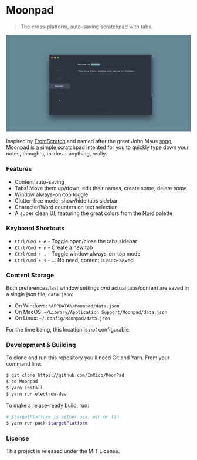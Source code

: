 # Moonpad

> The cross-platform, auto-saving scratchpad with tabs.

<p align="center">
  <img src="https://github.com/ImXico/Moonpad/blob/master/assets/readme-hero.png?raw=true" alt="Moonpad Hero"/>
</p>

Inspired by [FromScratch](https://github.com/Kilian/fromscratch) and named after the great John Maus [song](https://open.spotify.com/track/2NJGAT43AvS7BQvn2017yS?si=9_zcPXJJT1Wdjg-ip5-1sw), Moonpad is a simple scratchpad intented for you to quickly type down your notes, thoughts, to-dos... anything, really.

### Features

* Content auto-saving
* Tabs! Move them up/down, edit their names, create some, delete some
* Window always-on-top toggle
* Clutter-free mode: show/hide tabs sidebar
* Character/Word counters on text selection
* A super clean UI, featuring the great colors from the [Nord](https://www.nordtheme.com/) palette

### Keyboard Shortcuts

* `Ctrl/Cmd + e` - Toggle open/close the tabs sidebar
* `Ctrl/Cmd + n` - Create a new tab
* `Ctrl/Cmd + .` - Toggle window always-on-top mode
* `Ctrl/Cmd + s` - ... No need, content is auto-saved

### Content Storage

Both preferences/last window settings _and_ actual tabs/content are saved in a single json file, `data.json`:

* On Windows: `%APPDATA%/Moonpad/data.json`
* On MacOS: `~/Library/Application Support/Moonpad/data.json`
* On Linux: `~/.config/Moonpad/data.json`

For the time being, this location is _not_ configurable.

### Development & Building

To clone and run this repository you'll need Git and Yarn. From your command line:

```bash
$ git clone https://github.com/ImXico/MoonPad
$ cd Moonpad
$ yarn install
$ yarn run electron-dev
```

To make a relase-ready build, run:

```bash
# $targetPlatform is either osx, win or lin
$ yarn run pack-$targetPlatform
```

### License

This project is released under the MIT License.
